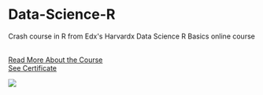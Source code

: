 # Data-Science-R
Crash course in R from Edx's Harvardx Data Science R Basics online course
<br><br>

<a href="https://courses.edx.org/courses/course-v1:HarvardX+PH125.1x+3T2017/course/">Read More About the Course</a> <br>
<a href="https://github.com/yogurt1989/Data-Science-R/blob/master/Statement%20of%20Accomplishment.pdf">See Certificate</a>

<img src="https://i.imgur.com/81R4IfO.png">
